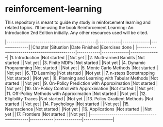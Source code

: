 # reinforcement-learning
This repository is meant to guide my study in reinforcement learning and related topics. I'll be using the book Reinforcement Learning: An Introduction 2nd Edition initially. Any other resources used will be cited.

|----------------------------------------------|------------|--------------|---------------|
|Chapter                                       |Situation   |Date Finished |Exercises done |
|----------------------------------------------|------------|--------------|---------------|
|1. Introduction                               |Not started |              |Not yet        |
|2. Multi-armed Bandits                        |Not started |              |Not yet        |
|3. Finite MDPs                                |Not started |              |Not yet        |
|4. Dynamic Programming                        |Not started |              |Not yet        |
|5. Monte Carlo Methods                        |Not started |              |Not yet        |
|6. TD Learning                                |Not started |              |Not yet        |
|7. n-steps Bootstrapping                      |Not started |              |Not yet        |
|8. Planning and Learning with Tabular Methods |Not started |              |Not yet        |
|9. On-Policy Prediction with Approximation    |Not started |              |Not yet        |
|10. On-Policy Control with Approximation      |Not started |              |Not yet        |
|11. Off-Policy Methods with Approximation     |Not started |              |Not yet        |
|12. Eligibility Traces                        |Not started |              |Not yet        |
|13. Policy Gradient Methods                   |Not started |              |Not yet        |
|14. Psychology                                |Not started |              |Not yet        |
|15. Neuroscience                              |Not started |              |Not yet        |
|16. Applications                              |Not started |              |Not yet        |
|17. Frontiers                                 |Not started |              |Not yet        |
|----------------------------------------------|------------|--------------|---------------|


